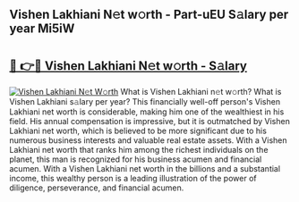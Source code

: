 ## Vishen Lakhiani N𝚎t w𝚘rth - Part-uEU S𝚊lary per year Mi5iW

# <h2><a href="http://gc4gmf.nevu.top/?p=Vishen+Lakhiani">🔗 👉🔴 Vishen Lakhiani N𝚎t w𝚘rth - S𝚊lary</a></h2>

[![Vishen Lakhiani N𝚎t W𝚘rth](https://i.imgur.com/Oavwk0R.jpeg)](http://gc4gmf.nevu.top/?p=Vishen+Lakhiani)
What is Vishen Lakhiani n𝚎t w𝚘rth? What is Vishen Lakhiani s𝚊lary per year?
This financially well-off person's Vishen Lakhiani net worth is considerable, making him one of the wealthiest in his field. His annual compensation is impressive, but it is outmatched by Vishen Lakhiani net worth, which is believed to be more significant due to his numerous business interests and valuable real estate assets. With a Vishen Lakhiani net worth that ranks him among the richest individuals on the planet, this man is recognized for his business acumen and financial acumen. With a Vishen Lakhiani net worth in the billions and a substantial income, this wealthy person is a leading illustration of the power of diligence, perseverance, and financial acumen.
